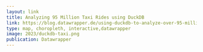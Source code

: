 ```yaml
---
layout: link
title: Analyzing 95 Million Taxi Rides using DuckDB
link: https://blog.datawrapper.de/using-duckdb-to-analyze-over-95-million-car-sharing-rides/
type: map, choropleth, interactive,datawrapper
image: 2023/duckdb-taxi.png
publication: Datawrapper
---
```


